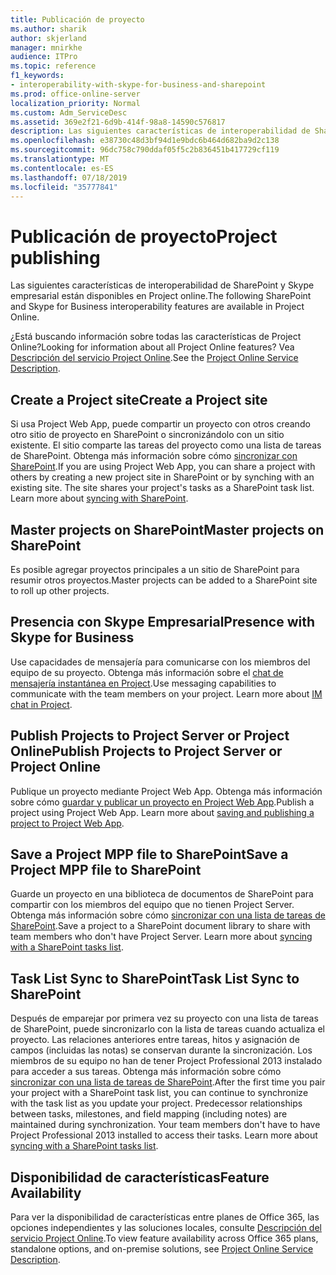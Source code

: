 ```yaml
---
title: Publicación de proyecto
ms.author: sharik
author: skjerland
manager: mnirkhe
audience: ITPro
ms.topic: reference
f1_keywords:
- interoperability-with-skype-for-business-and-sharepoint
ms.prod: office-online-server
localization_priority: Normal
ms.custom: Adm_ServiceDesc
ms.assetid: 369e2f21-6d9b-414f-98a8-14590c576817
description: Las siguientes características de interoperabilidad de SharePoint y Skype empresarial están disponibles en Project online.
ms.openlocfilehash: e38730c48d3bf94d1e9bdc6b464d682ba9d2c138
ms.sourcegitcommit: 96dc758c790ddaf05f5c2b836451b417729cf119
ms.translationtype: MT
ms.contentlocale: es-ES
ms.lasthandoff: 07/18/2019
ms.locfileid: "35777841"
---
```

# <a name="project-publishing"></a><span data-ttu-id="dfa8b-103">Publicación de proyecto</span><span class="sxs-lookup"><span data-stu-id="dfa8b-103">Project publishing</span></span>

<span data-ttu-id="dfa8b-104">Las siguientes características de interoperabilidad de SharePoint y Skype empresarial están disponibles en Project online.</span><span class="sxs-lookup"><span data-stu-id="dfa8b-104">The following SharePoint and Skype for Business interoperability features are available in Project Online.</span></span>
  
<span data-ttu-id="dfa8b-105">¿Está buscando información sobre todas las características de Project Online?</span><span class="sxs-lookup"><span data-stu-id="dfa8b-105">Looking for information about all Project Online features?</span></span> <span data-ttu-id="dfa8b-106">Vea [Descripción del servicio Project Online](project-online-service-description.md).</span><span class="sxs-lookup"><span data-stu-id="dfa8b-106">See the [Project Online Service Description](project-online-service-description.md).</span></span>
  
## <a name="create-a-project-site"></a><span data-ttu-id="dfa8b-107">Create a Project site</span><span class="sxs-lookup"><span data-stu-id="dfa8b-107">Create a Project site</span></span>
<span data-ttu-id="dfa8b-108"><a name="bkmk_CreateProjectsite"> </a></span><span class="sxs-lookup"><span data-stu-id="dfa8b-108"></span></span>

<span data-ttu-id="dfa8b-p102">Si usa Project Web App, puede compartir un proyecto con otros creando otro sitio de proyecto en SharePoint o sincronizándolo con un sitio existente. El sitio comparte las tareas del proyecto como una lista de tareas de SharePoint. Obtenga más información sobre cómo [sincronizar con SharePoint](https://go.microsoft.com/fwlink/p/?LinkId=271352).</span><span class="sxs-lookup"><span data-stu-id="dfa8b-p102">If you are using Project Web App, you can share a project with others by creating a new project site in SharePoint or by synching with an existing site. The site shares your project's tasks as a SharePoint task list. Learn more about [syncing with SharePoint](https://go.microsoft.com/fwlink/p/?LinkId=271352).</span></span>
  
## <a name="master-projects-on-sharepoint"></a><span data-ttu-id="dfa8b-112">Master projects on SharePoint</span><span class="sxs-lookup"><span data-stu-id="dfa8b-112">Master projects on SharePoint</span></span>
<span data-ttu-id="dfa8b-113"><a name="bkmk_MasterprojectsonSharePoint"> </a></span><span class="sxs-lookup"><span data-stu-id="dfa8b-113"></span></span>

<span data-ttu-id="dfa8b-114">Es posible agregar proyectos principales a un sitio de SharePoint para resumir otros proyectos.</span><span class="sxs-lookup"><span data-stu-id="dfa8b-114">Master projects can be added to a SharePoint site to roll up other projects.</span></span> 
  
## <a name="presence-with-skype-for-business"></a><span data-ttu-id="dfa8b-115">Presencia con Skype Empresarial</span><span class="sxs-lookup"><span data-stu-id="dfa8b-115">Presence with Skype for Business</span></span>
<span data-ttu-id="dfa8b-116"><a name="bkmk_PresencewithLync"> </a></span><span class="sxs-lookup"><span data-stu-id="dfa8b-116"></span></span>

<span data-ttu-id="dfa8b-p103">Use capacidades de mensajería para comunicarse con los miembros del equipo de su proyecto. Obtenga más información sobre el [chat de mensajería instantánea en Project](https://go.microsoft.com/fwlink/p/?LinkId=271351).</span><span class="sxs-lookup"><span data-stu-id="dfa8b-p103">Use messaging capabilities to communicate with the team members on your project. Learn more about [IM chat in Project](https://go.microsoft.com/fwlink/p/?LinkId=271351).</span></span>
  
## <a name="publish-projects-to-project-server-or-project-online"></a><span data-ttu-id="dfa8b-119">Publish Projects to Project Server or Project Online</span><span class="sxs-lookup"><span data-stu-id="dfa8b-119">Publish Projects to Project Server or Project Online</span></span>
<span data-ttu-id="dfa8b-120"><a name="bkmk_PublishProjectstoServerOnline"> </a></span><span class="sxs-lookup"><span data-stu-id="dfa8b-120"></span></span>

<span data-ttu-id="dfa8b-p104">Publique un proyecto mediante Project Web App. Obtenga más información sobre cómo [guardar y publicar un proyecto en Project Web App](https://go.microsoft.com/fwlink/p/?LinkId=271354).</span><span class="sxs-lookup"><span data-stu-id="dfa8b-p104">Publish a project using Project Web App. Learn more about [saving and publishing a project to Project Web App](https://go.microsoft.com/fwlink/p/?LinkId=271354).</span></span>
  
## <a name="save-a-project-mpp-file-to-sharepoint"></a><span data-ttu-id="dfa8b-123">Save a Project MPP file to SharePoint</span><span class="sxs-lookup"><span data-stu-id="dfa8b-123">Save a Project MPP file to SharePoint</span></span>
<span data-ttu-id="dfa8b-124"><a name="bkmk_SavefiletoSharePoint"> </a></span><span class="sxs-lookup"><span data-stu-id="dfa8b-124"></span></span>

<span data-ttu-id="dfa8b-p105">Guarde un proyecto en una biblioteca de documentos de SharePoint para compartir con los miembros del equipo que no tienen Project Server. Obtenga más información sobre cómo [sincronizar con una lista de tareas de SharePoint](https://go.microsoft.com/fwlink/p/?LinkId=271353).</span><span class="sxs-lookup"><span data-stu-id="dfa8b-p105">Save a project to a SharePoint document library to share with team members who don't have Project Server. Learn more about [syncing with a SharePoint tasks list](https://go.microsoft.com/fwlink/p/?LinkId=271353).</span></span>
  
## <a name="task-list-sync-to-sharepoint"></a><span data-ttu-id="dfa8b-127">Task List Sync to SharePoint</span><span class="sxs-lookup"><span data-stu-id="dfa8b-127">Task List Sync to SharePoint</span></span>
<span data-ttu-id="dfa8b-128"><a name="bkmk_TaskListSynctoSharePoint"> </a></span><span class="sxs-lookup"><span data-stu-id="dfa8b-128"></span></span>

<span data-ttu-id="dfa8b-p106">Después de emparejar por primera vez su proyecto con una lista de tareas de SharePoint, puede sincronizarlo con la lista de tareas cuando actualiza el proyecto. Las relaciones anteriores entre tareas, hitos y asignación de campos (incluidas las notas) se conservan durante la sincronización. Los miembros de su equipo no han de tener Project Professional 2013 instalado para acceder a sus tareas. Obtenga más información sobre cómo [sincronizar con una lista de tareas de SharePoint](https://go.microsoft.com/fwlink/p/?LinkId=271353).</span><span class="sxs-lookup"><span data-stu-id="dfa8b-p106">After the first time you pair your project with a SharePoint task list, you can continue to synchronize with the task list as you update your project. Predecessor relationships between tasks, milestones, and field mapping (including notes) are maintained during synchronization. Your team members don't have to have Project Professional 2013 installed to access their tasks. Learn more about [syncing with a SharePoint tasks list](https://go.microsoft.com/fwlink/p/?LinkId=271353).</span></span>
  
## <a name="feature-availability"></a><span data-ttu-id="dfa8b-133">Disponibilidad de características</span><span class="sxs-lookup"><span data-stu-id="dfa8b-133">Feature Availability</span></span>
<span data-ttu-id="dfa8b-134"><a name="bkmk_TaskListSynctoSharePoint"> </a></span><span class="sxs-lookup"><span data-stu-id="dfa8b-134"></span></span>

<span data-ttu-id="dfa8b-135">Para ver la disponibilidad de características entre planes de Office 365, las opciones independientes y las soluciones locales, consulte [Descripción del servicio Project Online](project-online-service-description.md).</span><span class="sxs-lookup"><span data-stu-id="dfa8b-135">To view feature availability across Office 365 plans, standalone options, and on-premise solutions, see [Project Online Service Description](project-online-service-description.md).</span></span>
  

